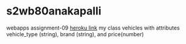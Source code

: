 # s2wb80anakapalli
webapps assignment-09
[heroku link](https://s2wb80anakapalli.herokuapp.com/)
my class vehicles with attributes vehicle_type (string), brand (string), and price(number)
